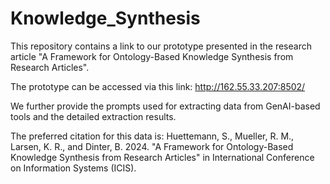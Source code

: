 # Knowledge_Synthesis

This repository contains a link to our prototype presented in the research article "A Framework for Ontology-Based Knowledge Synthesis from Research Articles".

The prototype can be accessed via this link: http://162.55.33.207:8502/

We further provide the prompts used for extracting data from GenAI-based tools and the detailed extraction results.

The preferred citation for this data is: Huettemann, S., Mueller, R. M., Larsen, K. R., and Dinter, B. 2024. "A Framework for Ontology-Based Knowledge Synthesis from Research Articles" in International Conference on Information Systems (ICIS).


